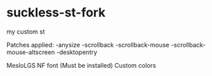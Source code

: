# suckless-st-fork
my custom st

Patches applied:
  -anysize
  -scrollback
  -scrollback-mouse
  -scrollback-mouse-altscreen
  -desktopentry

MesloLGS NF font (Must be installed)
Custom colors
